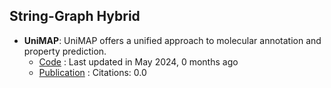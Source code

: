 ## **String-Graph Hybrid**
- **UniMAP**: UniMAP offers a unified approach to molecular annotation and property prediction.
	- [Code](https://github.com/fengshikun/UniMAP) : Last updated in May 2024, 0 months ago
	- [Publication](https://doi.org/10.48550/arXiv.2310.14216) : Citations: 0.0
